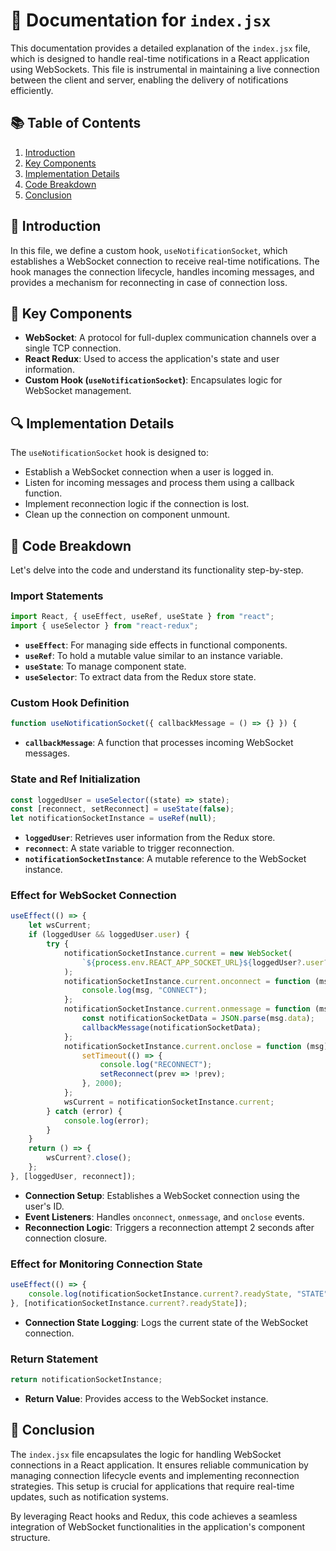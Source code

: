 # 📄 Documentation for `index.jsx`

This documentation provides a detailed explanation of the `index.jsx` file, which is designed to handle real-time notifications in a React application using WebSockets. This file is instrumental in maintaining a live connection between the client and server, enabling the delivery of notifications efficiently.

## 📚 Table of Contents

1. [Introduction](#introduction)
2. [Key Components](#key-components)
3. [Implementation Details](#implementation-details)
4. [Code Breakdown](#code-breakdown)
5. [Conclusion](#conclusion)

## 🌟 Introduction

In this file, we define a custom hook, `useNotificationSocket`, which establishes a WebSocket connection to receive real-time notifications. The hook manages the connection lifecycle, handles incoming messages, and provides a mechanism for reconnecting in case of connection loss.

## 🔑 Key Components

- **WebSocket**: A protocol for full-duplex communication channels over a single TCP connection.
- **React Redux**: Used to access the application's state and user information.
- **Custom Hook (`useNotificationSocket`)**: Encapsulates logic for WebSocket management.

## 🔍 Implementation Details

The `useNotificationSocket` hook is designed to:

- Establish a WebSocket connection when a user is logged in.
- Listen for incoming messages and process them using a callback function.
- Implement reconnection logic if the connection is lost.
- Clean up the connection on component unmount.

## 📝 Code Breakdown

Let's delve into the code and understand its functionality step-by-step.

### Import Statements

```jsx
import React, { useEffect, useRef, useState } from "react";
import { useSelector } from "react-redux";
```

- **`useEffect`**: For managing side effects in functional components.
- **`useRef`**: To hold a mutable value similar to an instance variable.
- **`useState`**: To manage component state.
- **`useSelector`**: To extract data from the Redux store state.

### Custom Hook Definition

```jsx
function useNotificationSocket({ callbackMessage = () => {} }) {
```

- **`callbackMessage`**: A function that processes incoming WebSocket messages.

### State and Ref Initialization

```jsx
const loggedUser = useSelector((state) => state);
const [reconnect, setReconnect] = useState(false);
let notificationSocketInstance = useRef(null);
```

- **`loggedUser`**: Retrieves user information from the Redux store.
- **`reconnect`**: A state variable to trigger reconnection.
- **`notificationSocketInstance`**: A mutable reference to the WebSocket instance.

### Effect for WebSocket Connection

```jsx
useEffect(() => {
    let wsCurrent;
    if (loggedUser && loggedUser.user) {
        try {
            notificationSocketInstance.current = new WebSocket(
                `${process.env.REACT_APP_SOCKET_URL}${loggedUser?.user?.id}/`
            );
            notificationSocketInstance.current.onconnect = function (msg) {
                console.log(msg, "CONNECT");
            };
            notificationSocketInstance.current.onmessage = function (msg) {
                const notificationSocketData = JSON.parse(msg.data);
                callbackMessage(notificationSocketData);
            };
            notificationSocketInstance.current.onclose = function (msg) {
                setTimeout(() => {
                    console.log("RECONNECT");
                    setReconnect(prev => !prev);
                }, 2000);
            };
            wsCurrent = notificationSocketInstance.current;
        } catch (error) {
            console.log(error);
        }
    }
    return () => {
        wsCurrent?.close();
    };
}, [loggedUser, reconnect]);
```

- **Connection Setup**: Establishes a WebSocket connection using the user's ID.
- **Event Listeners**: Handles `onconnect`, `onmessage`, and `onclose` events.
- **Reconnection Logic**: Triggers a reconnection attempt 2 seconds after connection closure.

### Effect for Monitoring Connection State

```jsx
useEffect(() => {
    console.log(notificationSocketInstance.current?.readyState, "STATE");
}, [notificationSocketInstance.current?.readyState]);
```

- **Connection State Logging**: Logs the current state of the WebSocket connection.

### Return Statement

```jsx
return notificationSocketInstance;
```

- **Return Value**: Provides access to the WebSocket instance.

## 🏁 Conclusion

The `index.jsx` file encapsulates the logic for handling WebSocket connections in a React application. It ensures reliable communication by managing connection lifecycle events and implementing reconnection strategies. This setup is crucial for applications that require real-time updates, such as notification systems.

By leveraging React hooks and Redux, this code achieves a seamless integration of WebSocket functionalities in the application's component structure.